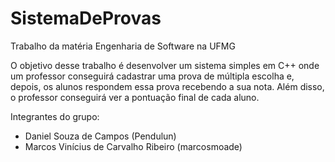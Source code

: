 # SistemaDeProvas
Trabalho da matéria Engenharia de Software na UFMG

O objetivo desse trabalho é desenvolver um sistema simples em C++ onde um professor conseguirá cadastrar uma prova de múltipla escolha e, depois, os alunos respondem essa prova recebendo a sua nota. Além disso, o professor conseguirá ver a pontuação final de cada aluno.  

Integrantes do grupo:
- Daniel Souza de Campos (Pendulun)
- Marcos Vinícius de Carvalho Ribeiro (marcosmoade)
